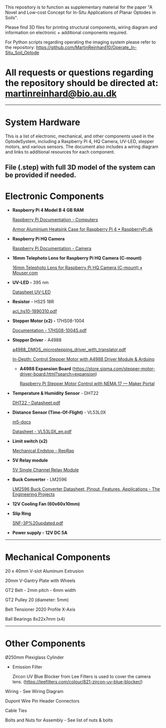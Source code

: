 This repository is to function as supplementary material for the paper "A Novel and Low-cost Concept for In-Situ Applications of Planar Optodes in Soils". 

Please find 3D files for printing structural components, wiring diagram and information on electronic + additional components required.

For Python scripts regarding operating the imaging system please refer to the repository: https://github.com/MartinReinhard10/Operate_In-Situ_Soil_Optode

# All requests or questions regarding the repository should be directed at: martinreinhard@bio.au.dk
---

# System Hardware
This is a list of electronic, mechanical, and other components used in the OptodeSystem, including a Raspberry Pi 4, HQ Camera, UV-LED, stepper motors, and various sensors. The document also includes a wiring diagram and links to additional resources for each component.

File (.step) with full 3D model of the system can be provided if needed.
---

# Electronic Components

- **Raspberry Pi 4 Model B 4 GB RAM**
    
    [Raspberry Pi Documentation - Computers](https://www.raspberrypi.com/documentation/computers/)
        
    [Armor Aluminium Heatsink Case for Raspberry Pi 4 • RaspberryPi.dk](https://raspberrypi.dk/en/product/armor-aluminium-heatsink-case-for-raspberry-pi-4/)
    
- **Raspberry Pi HQ Camera**
    
    [Raspberry Pi Documentation - Camera](https://www.raspberrypi.com/documentation/accessories/camera.html)
    
- ****16mm Telephoto Lens for Raspberry Pi HQ Camera (C-mount)****
    
    [16mm Telephoto Lens for Raspberry Pi HQ Camera (C-mount) • Mouser.com]([https://raspberrypi.dk/en/product/16mm-telephoto-lens-raspberry-pi-hq-camera/](https://www.mouser.com/pdfDocs/DFRobot16mm10MPTelephotoLensPO.pdf))
    
- **UV-LED  -** 395 nm
    
    [Datasheet UV-LED](https://www.mouser.dk/datasheet/2/245/Luminus_SST_10_UV_Datasheet-1499199.pdf)
      
- **Resistor** - HS25 18R
    
    [acl_hs10-1890310.pdf](https://www.mouser.dk/datasheet/2/303/acl_hs10-1890310.pdf)
    
- **Stepper Motor (x2) -** 17HS08-1004
    
    [Documentation - 17HS08-1004S.pdf](https://www.oyostepper.com/images/upload/File/17HS08-1004S.pdf)
    
- **Stepper Driver** - A4988
    
    [a4988_DMOS_microstepping_driver_with_translator.pdf](https://www.pololu.com/file/0J450/a4988_DMOS_microstepping_driver_with_translator.pdf)
    
    [In-Depth: Control Stepper Motor with A4988 Driver Module & Arduino](https://lastminuteengineers.com/a4988-stepper-motor-driver-arduino-tutorial/)
    
    - **A4988 Expansion Board**
        (https://store.siqma.com/stepper-motor-driver-board.html?search=expansion)
      
        [Raspberry Pi Stepper Motor Control with NEMA 17 — Maker Portal](https://makersportal.com/blog/raspberry-pi-stepper-motor-control-with-nema-17)
        
        
- **Temperature & Humidity Sensor** - DHT22
    
    [DHT22 - Datasheet.pdf](https://www.sparkfun.com/datasheets/Sensors/Temperature/DHT22.pdf)
    
- **Distance Sensor (Time-Of-Flight)** - VL53L0X
    
    [m5-docs](https://docs.m5stack.com/en/unit/tof)
    
    [Datasheet - VL53L0X_en.pdf](https://m5stack.oss-cn-shenzhen.aliyuncs.com/resource/docs/datasheet/hat/VL53L0X_en.pdf)
    
- **Limit switch (x2)**
    
    [Mechanical Endstop - RepRap](https://reprap.org/wiki/Mechanical_Endstop)
    
- **5V Relay module**
    
    [5V Single Channel Relay Module](https://microcontrollerslab.com/5v-single-channel-relay-module-pinout-working-interfacing-applications-datasheet/)
    
- **Buck Converter** - LM2596
    
    [LM2596 Buck Converter Datasheet, Pinout, Features, Applications - The Engineering Projects](https://www.theengineeringprojects.com/2020/09/lm2596-buck-converter-datasheet-pinout-features-applications.html)
    
- **12V Cooling Fan (60x60x10mm)**
  
- **Slip Ring**
    
    [SNF-3P%20updated.pdf](https://cdn.sparkfun.com/datasheets/Robotics/SNF-3P%20updated.pdf)
    
- **Power supply - 12V DC 5A**

---

# Mechanical Components

20 x 40mm V-slot Aluminum Extrusion

20mm V-Gantry Plate with Wheels
       
GT2 Belt - 2mm pitch - 6mm width

GT2 Pulley 20 (diameter: 5mm)

Belt Tensioner 2020 Profile X-Axis

Ball Bearings 8x22x7mm (x4)

---

# Other Components

Ø250mm Plexiglass Cylinder  

- Emission Filter
    
    Zircon UV Blue Blocker from Lee Filters is used to cover the camera lens.
    (https://leefilters.com/colour/821-zircon-uv-blue-blocker/)    

Wiring - See Wiring Diagram

Dupont Wire Pin Header Connectors

Cable Ties

Bolts and Nuts for Assembly - See list of nuts & bolts


